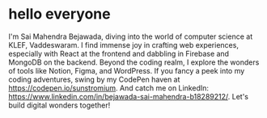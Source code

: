 # hello everyone

I'm Sai Mahendra Bejawada, diving into the world of computer science at KLEF, Vaddeswaram. I find immense joy in crafting web experiences, especially with React at the frontend and dabbling in Firebase and MongoDB on the backend. Beyond the coding realm, I explore the wonders of tools like Notion, Figma, and WordPress. If you fancy a peek into my coding adventures, swing by my CodePen haven at https://codepen.io/sunstromium. And catch me on LinkedIn: https://www.linkedin.com/in/bejawada-sai-mahendra-b18289212/. Let's build digital wonders together!
